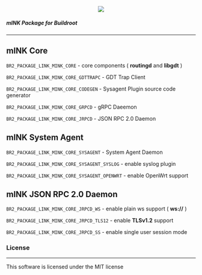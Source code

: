 [<div align="center"><img src="http://139.162.200.34/mink.png"></div>](https://github.com/dfranusic/mink)

##### *mINK Package for Buildroot*
----
## mINK Core
`BR2_PACKAGE_LINK_MINK_CORE` - core components ( **routingd** and **libgdt** )

`BR2_PACKAGE_LINK_MINK_CORE_GDTTRAPC` - GDT Trap Client

`BR2_PACKAGE_LINK_MINK_CORE_CODEGEN` - Sysagent Plugin source code generator

`BR2_PACKAGE_LINK_MINK_CORE_GRPCD` - gRPC Daeemon

`BR2_PACKAGE_LINK_MINK_CORE_JRPCD` - JSON RPC 2.0 Daemon


## mINK System Agent
`BR2_PACKAGE_LINK_MINK_CORE_SYSAGENT` - System Agent Daemon

`BR2_PACKAGE_LINK_MINK_CORE_SYSAGENT_SYSLOG` - enable syslog plugin

`BR2_PACKAGE_LINK_MINK_CORE_SYSAGENT_OPENWRT` - enable OpenWrt support


## mINK JSON RPC 2.0 Daemon
`BR2_PACKAGE_LINK_MINK_CORE_JRPCD_WS` - enable plain ws support ( **ws://** )

`BR2_PACKAGE_LINK_MINK_CORE_JRPCD_TLS12` - enable **TLSv1.2** support

`BR2_PACKAGE_LINK_MINK_CORE_JRPCD_SS` - enable single user session mode


### License
----
This software is licensed under the MIT license
